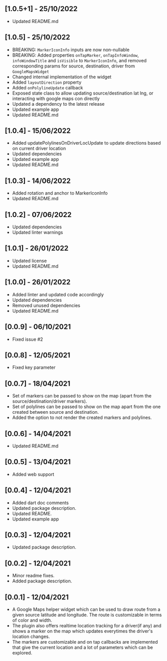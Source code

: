 ## [1.0.5+1] - 25/10/2022

* Updated README.md

## [1.0.5] - 25/10/2022

* BREAKING: `MarkerIconInfo` inputs are now non-nullable
* BREAKING: Added properties `onTapMarker`, `onTapInfoWindow`, `infoWindowTitle` and `isVisible` to `MarkerIconInfo`, and removed corresponding params for source, destination, driver from `GoogleMapsWidget`
* Changed internal implementation of the widget
* Added `layoutDirection` property
* Added `onPolylineUpdate` callback
* Exposed state class to allow updating source/destination lat lng, or interacting with google maps con directly
* Updated a dependency to the latest release
* Updated example app
* Updated README.md

## [1.0.4] - 15/06/2022

* Added updatePolylinesOnDriverLocUpdate to update directions based on current driver location
* Updated dependencies
* Updated example app
* Updated README.md

## [1.0.3] - 14/06/2022

* Added rotation and anchor to MarkerIconInfo
* Updated README.md

## [1.0.2] - 07/06/2022

* Updated dependencies
* Updated linter warnings

## [1.0.1] - 26/01/2022

* Updated license
* Updated README.md

## [1.0.0] - 26/01/2022

* Added linter and updated code accordingly
* Updated dependencies
* Removed unused dependencies
* Updated README.md

## [0.0.9] - 06/10/2021

* Fixed issue #2

## [0.0.8] - 12/05/2021

* Fixed key parameter

## [0.0.7] - 18/04/2021

* Set of markers can be passed to show on the map (apart from the source/destination/driver markers).
* Set of polylines can be passed to show on the map apart from the one created between source and destination.
* Added the option to not render the created markers and polylines.

## [0.0.6] - 14/04/2021

* Updated README.md

## [0.0.5] - 13/04/2021

* Added web support

## [0.0.4] - 12/04/2021

* Added dart doc comments
* Updated package description.
* Updated README.
* Updated example app

## [0.0.3] - 12/04/2021

* Updated package description.

## [0.0.2] - 12/04/2021

* Minor readme fixes.
* Added package description.

## [0.0.1] - 12/04/2021

* A Google Maps helper widget which can be used to draw route from a given source latitude and longitude. The route is customizable in terms of color and width.
* The plugin also offers realtime location tracking for a driver(if any) and shows a marker on the map which updates everytimes the driver's location changes.
* The markers are customizable and on tap callbacks are implemented that give the current location and a lot of parameters which can be explored.

